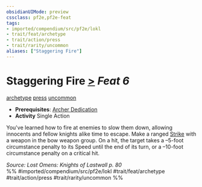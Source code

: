 ```yaml
---
obsidianUIMode: preview
cssclass: pf2e,pf2e-feat
tags:
- imported/compendium/src/pf2e/lokl
- trait/feat/archetype
- trait/action/press
- trait/rarity/uncommon
aliases: ["Staggering Fire"]
---
```

# Staggering Fire  [>](chapter-9-playing-the-game.md#Actions "Single Action") *Feat 6*  
[archetype](archetype.md)  [press](press.md)  [uncommon](uncommon.md)  

- **Prerequisites**: [Archer Dedication](archer-dedication-apg.md)
- **Activity** Single Action

You've learned how to fire at enemies to slow them down, allowing innocents and fellow knights alike time to escape. Make a ranged [Strike](strike.md) with a weapon in the bow weapon group. On a hit, the target takes a –5-foot circumstance penalty to its Speed until the end of its turn, or a –10-foot circumstance penalty on a critical hit.

*Source: Lost Omens: Knights of Lastwall p. 80*  
%% #imported/compendium/src/pf2e/lokl #trait/feat/archetype #trait/action/press #trait/rarity/uncommon %%